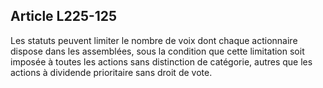 Article L225-125
----
Les statuts peuvent limiter le nombre de voix dont chaque actionnaire dispose
dans les assemblées, sous la condition que cette limitation soit imposée à
toutes les actions sans distinction de catégorie, autres que les actions à
dividende prioritaire sans droit de vote.
